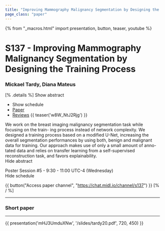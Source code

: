 ```yaml
---
title: "Improving Mammography Malignancy Segmentation by Designing the Training Process"
page_class: "paper"
---
```


{% from "_macros.html" import presentation, button, teaser, youtube %}

# S137 - Improving Mammography Malignancy Segmentation by Designing the Training Process

### Mickael Tardy, Diana Mateus

[% .details %]
<a class="toggle_visibility" data-selector=".abstract" data-level="3">Show abstract</a>
- <a class="toggle_visibility" data-selector=".schedule" data-level="3">Show schedule</a>
- <a href="https://openreview.net/pdf?id=vVsWe9-s0G">Paper</a>
- <a href="https://openreview.net/forum?id=vVsWe9-s0G">Reviews</a>
{{ teaser('w8W_NtJ2Rjg') }}

<p>
    <span class="abstract">
        We work on the breast imaging malignancy segmentation task while focusing on the train- ing process instead of network complexity. We designed a training process based on a modified U-Net, increasing the overall segmentation performances by using both, benign and malignant data for training. Our approach makes use of only a small amount of anno- tated data and relies on transfer learning from a self-supervised reconstruction task, and favors explainability.
        <br>
        <span class="actions"><a class="toggle_visibility" data-level="2">Hide abstract</a></span>
    </span>
</p>

<p>
    <span class="schedule">
        Poster Session #5  - 9:30 - 11:00 UTC-4 (Wednesday)
        <br>
        <span class="actions"><a class="toggle_visibility" data-level="2">Hide schedule</a></span>
    </span>
</p>

{{ button("Access paper channel", "https://chat.midl.io/channel/s137") }}
[% / %]

---


### Short paper

---

{{ presentation('mHJ3UmduXNw', '/slides/tardy20.pdf', 720, 450) }}